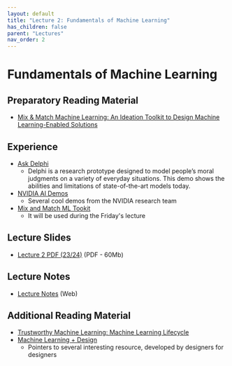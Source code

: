 ```yaml
---
layout: default
title: "Lecture 2: Fundamentals of Machine Learning"
has_children: false
parent: "Lectures"
nav_order: 2
---
```


# Fundamentals of Machine Learning

## Preparatory Reading Material

- [Mix & Match Machine Learning: An Ideation Toolkit to Design Machine Learning-Enabled Solutions](https://dl.acm.org/doi/pdf/10.1145/3569009.3572739)


## Experience

- [Ask Delphi](https://delphi.allenai.org)
   - Delphi is a research prototype designed to model people’s moral judgments on a variety of everyday situations. This demo shows the abilities and limitations of state-of-the-art models today.
- [NVIDIA AI Demos](https://www.nvidia.com/en-us/research/ai-demos/)
   - Several cool demos from the NVIDIA research team
- [Mix and Match ML Tookit](https://mixmatchmltoolkit.github.io)
   - It will be used during the Friday's lecture

## Lecture Slides

- [Lecture 2 PDF (23/24)]({{site.baseurl}}/assets/slides/ML4D-L2-2324.pdf) (PDF - 60Mb)

## Lecture Notes

- [Lecture Notes](https://surfdrive.surf.nl/files/index.php/s/RyBCGg8LJ1HgXFG) (Web)

## Additional Reading Material

- [Trustworthy Machine Learning: Machine Learning Lifecycle](http://www.trustworthymachinelearning.com/trustworthymachinelearning-02.htm)
- [Machine Learning + Design](https://machinelearning.design/)
   - Pointers to several interesting resource, developed by designers for designers 
